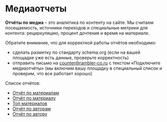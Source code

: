 # Медиаотчеты

**Отчёты по медиа** – это аналитика по контенту на сайте. Мы считаем посещаемость, источники переходов и специальные метрики для контента: рециркуляцию, процент дочтения и время на материале.

Обратите внимание, что для корректной работы отчётов необходимо:

* сделать разметку по стандарту schema.org (если на вашей площадке уже есть данные, проверьте корректность)
* отправить письмо на [counter@rambler-co.ru](mailto:counter@rambler-co.ru) с текстом «Подключите медиаотчёты» (мы включим вашу площадку в специальный список и проверим, что все работает хорошо)

Список отчётов:

* [Отчёт по материалам](otchyot-po-materialam.md)
* [Отчёт по материалу](otchyot-po-materialu.md)
* [Топ материалов](top-materialov.md)
* [Отчёт по авторам](otchyot-po-avtoram.md)
* [Отчёт по автору](otchyot-po-avtoru.md)

